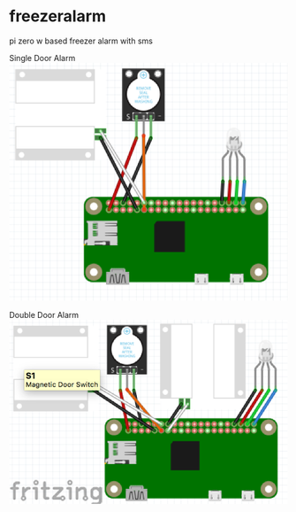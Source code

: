 # freezeralarm
pi zero w based freezer alarm with sms

Single Door Alarm 
![wiringdiagramsingledooor](https://github.com/matt-desmarais/freezeralarm/raw/master/singledoordiagram.png)

Double Door Alarm 
![wiringdiagramdoubledooor](https://github.com/matt-desmarais/freezeralarm/raw/master/doubledoordiagram.png)
